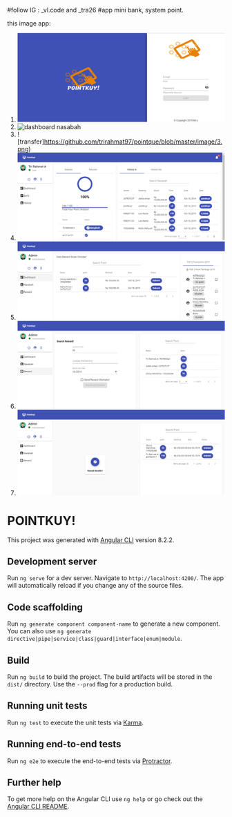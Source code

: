 #follow IG : _vl.code and _tra26
#app mini bank, system point.



this image app:
1. ![login](https://github.com/trirahmat97/pointque/blob/master/image/1.png)
2. ![dashboard nasabah](https://github.com/trirahmat97/pointque/blob/master/image2.JPG)
3. ![transfer]https://github.com/trirahmat97/pointque/blob/master/image/3.png)
4. ![history](https://github.com/trirahmat97/pointque/blob/master/image/4.png)
5. ![dashboard admin](https://github.com/trirahmat97/pointque/blob/master/image/5.png)
6. ![random reward](https://github.com/trirahmat97/pointque/blob/master/image/6.png)
7. ![reward](https://github.com/trirahmat97/pointque/blob/master/image/7.JPG)



# POINTKUY!

This project was generated with [Angular CLI](https://github.com/angular/angular-cli) version 8.2.2.

## Development server

Run `ng serve` for a dev server. Navigate to `http://localhost:4200/`. The app will automatically reload if you change any of the source files.

## Code scaffolding

Run `ng generate component component-name` to generate a new component. You can also use `ng generate directive|pipe|service|class|guard|interface|enum|module`.

## Build

Run `ng build` to build the project. The build artifacts will be stored in the `dist/` directory. Use the `--prod` flag for a production build.

## Running unit tests

Run `ng test` to execute the unit tests via [Karma](https://karma-runner.github.io).

## Running end-to-end tests

Run `ng e2e` to execute the end-to-end tests via [Protractor](http://www.protractortest.org/).

## Further help

To get more help on the Angular CLI use `ng help` or go check out the [Angular CLI README](https://github.com/angular/angular-cli/blob/master/README.md).
